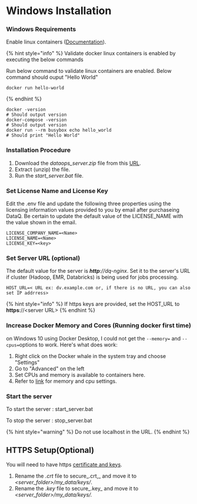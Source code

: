 # Windows Installation

###

### Windows Requirements

Enable linux containers ([Documentation](https://docs.microsoft.com/en-us/virtualization/windowscontainers/deploy-containers/linux-containers)).

{% hint style="info" %}
Validate docker linux containers is enabled by executing the below commands

Run below command to validate linux containers are enabled. Below command should ouput "Hello World"

```
docker run hello-world
```
{% endhint %}

```
docker -version
# Should output version
docker-compose -version
# Should output version
docker run --rm busybox echo hello_world
# Should print "Hello World"
```



### Installation Procedure

1. Download the _dataops_server.zip_ file from this [URL](https://dataops-store.s3.amazonaws.com/dataops_server.zip).
2. Extract (unzip) the file.
3. Run the _start_server.bat_ file.



### Set License Name and License Key

Edit the .env file and update the following three properties using the licensing information values provided to you by email after purchaseing DataQ. Be certain to update the default value of the LICENSE_NAME with the value shown in the email.

```
LICENSE_COMPANY_NAME=<Name>
LICENSE_NAME=<Name>
LICENSE_KEY=<key>
```





### Set Server URL (optional)

The default value for the server is _**http**://dq-nginx_. Set it to the server's URL if cluster (Hadoop, EMR, Databricks) is being used for jobs processing.

```
HOST_URL=< URL ex: dv.example.com or, if there is no URL, you can also set IP addrress>
```

{% hint style="info" %}
If https keys are provided, set the HOST_URL to **https**://\<server URL> 
{% endhint %}

### Increase Docker Memory and Cores (Running docker first time)



on Windows 10 using Docker Desktop, I could not get the `--memory=` and `--cpus=`options to work. Here's what does work:

1. Right click on the Docker whale in the system tray and choose "Settings"
2. Go to "Advanced" on the left
3. Set  CPUs and  memory is available to containers here.
4. Refer to [link](prerequisites.md) for memory and cpu settings.

### Start the server 

To start the server : start_server.bat

To stop the server : stop_server.bat



{% hint style="warning" %}
Do not use localhost in the URL.
{% endhint %}

## HTTPS Setup(Optional)

You will need to have https [certificate and keys](https://www.knownhost.com/wiki/security/ssl).

1. Rename the _.crt_ file to secure_.crt,_ and move it to _\<server_folder>/my_data/keys/_.
2. Rename the _.key_ file to secure_.key_ and move it to _\<server_folder>/my_data/keys/._









